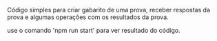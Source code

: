 Código simples para criar gabarito de uma prova, receber respostas da prova e algumas operações com os resultados da prova.

use o comando 'npm run start' para ver resultado do código.
